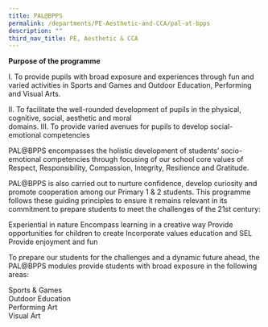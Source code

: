 ```yaml
---
title: PAL@BPPS
permalink: /departments/PE-Aesthetic-and-CCA/pal-at-bpps
description: ""
third_nav_title: PE, Aesthetic & CCA
---
```

**Purpose of the programme**

 

I.   To provide pupils with broad exposure and experiences through fun and varied activities in Sports and
     Games and Outdoor Education, Performing and Visual Arts.

II.  To facilitate the well-rounded development of pupils in the physical, cognitive, social, aesthetic and moral  
     domains.
III. To provide varied avenues for pupils to develop social-emotional competencies

 

PAL@BPPS encompasses the holistic development of students’ socio-emotional competencies through focusing of our school core values of Respect, Responsibility, Compassion, Integrity, Resilience and Gratitude.

PAL@BPPS is also carried out to nurture confidence, develop curiosity and promote cooperation among our Primary 1 & 2 students. This programme follows these guiding principles to ensure it  remains relevant in its commitment to prepare students to meet the challenges of the 21st century:

 

Experiential in nature
Encompass learning in a creative way
Provide opportunities for children to create
Incorporate values education and SEL
Provide enjoyment and fun
 

To prepare our students for the challenges and a dynamic future ahead, the PAL@BPPS modules provide students with broad exposure in the following areas:         

 

Sports & Games        
Outdoor Education       
Performing Art
<br>Visual Art